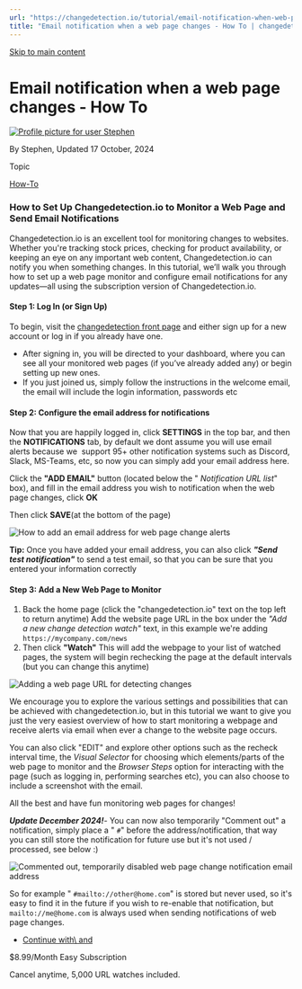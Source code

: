 ```yaml
---
url: "https://changedetection.io/tutorial/email-notification-when-web-page-changes-how"
title: "Email notification when a web page changes - How To | changedetection.io"
---
```


[Skip to main content](https://changedetection.io/tutorial/email-notification-when-web-page-changes-how#main-content)

# Email notification when a web page changes - How To

[![Profile picture for user Stephen](https://changedetection.io/sites/changedetection.io/files/styles/thumbnail/public/pictures/2023-08/stephen.png?itok=P4ZqxWgD)](https://changedetection.io/tech-writer/stephen)

By Stephen, Updated 17 October, 2024



Topic

[How-To](https://changedetection.io/topic/how)

### How to Set Up Changedetection.io to Monitor a Web Page and Send Email Notifications

Changedetection.io is an excellent tool for monitoring changes to websites. Whether you're tracking stock prices, checking for product availability, or keeping an eye on any important web content, Changedetection.io can notify you when something changes. In this tutorial, we’ll walk you through how to set up a web page monitor and configure email notifications for any updates—all using the subscription version of Changedetection.io.

#### Step 1: Log In (or Sign Up)

To begin, visit the [changedetection front page](https://changedetection.io/) and either sign up for a new account or log in if you already have one.

- After signing in, you will be directed to your dashboard, where you can see all your monitored web pages (if you’ve already added any) or begin setting up new ones.
- If you just joined us, simply follow the instructions in the welcome email, the email will include the login information, passwords etc


#### Step 2: Configure the email address for notifications

Now that you are happily logged in, click **SETTINGS** in the top bar, and then the **NOTIFICATIONS** tab, by default we dont assume you will use email alerts because we  support 95+ other notification systems such as Discord, Slack, MS-Teams, etc, so now you can simply add your email address here.

Click the **"ADD EMAIL"** button (located below the " _Notification URL list_" box), and fill in the email address you wish to notification when the web page changes, click **OK**

Then click **SAVE**(at the bottom of the page)

![How to add an email address for web page change alerts](https://changedetection.io/sites/changedetection.io/files/inline-images/image_89.png)

**Tip:** Once you have added your email address, you can also click _**"Send test notification"**_ to send a test email, so that you can be sure that you entered your information correctly

#### Step 3: Add a New Web Page to Monitor

1. Back the home page (click the "changedetection.io" text on the top left to return anytime) Add the website page URL in the box under the _"Add a new change detection watch"_ text, in this example we're adding `https://mycompany.com/news`
2. Then click **"Watch"** This will add the webpage to your list of watched pages, the system will begin rechecking the page at the default intervals (but you can change this anytime)


![Adding a web page URL for detecting changes](https://changedetection.io/sites/changedetection.io/files/inline-images/image_90.png)

We encourage you to explore the various settings and possibilities that can be achieved with changedetection.io, but in this tutorial we want to give you just the very easiest overview of how to start monitoring a webpage and receive alerts via email when ever a change to the website page occurs.

You can also click "EDIT" and explore other options such as the recheck interval time, the _Visual Selector_ for choosing which elements/parts of the web page to monitor and the _Browser Steps_ option for interacting with the page (such as logging in, performing searches etc), you can also choose to include a screenshot with the email.

All the best and have fun monitoring web pages for changes!

_**Update December 2024!**\-_ You can now also temporarily "Comment out" a notification, simply place a " `#`" before the address/notification, that way you can still store the notification for future use but it's not used / processed, see below :)

![Commented out, temporarily disabled web page change notification email address](https://changedetection.io/sites/changedetection.io/files/inline-images/image_92.png)

So for example " `#mailto://other@home.com`" is stored but never used, so it's easy to find it in the future if you wish to re-enable that notification, but `mailto://me@home.com` is always used when sending notifications of web page changes.

- [Continue with\\
    and](https://changedetection.io/checkout)

$8.99/Month Easy Subscription


Cancel anytime, 5,000 URL watches included.